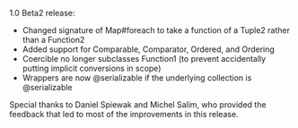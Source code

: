 1.0 Beta2 release:

* Changed signature of Map#foreach to take a function of a Tuple2 rather than a Function2
* Added support for Comparable, Comparator, Ordered, and Ordering
* Coercible no longer subclasses Function1 (to prevent accidentally putting implicit conversions in scope)
* Wrappers are now @serializable if the underlying collection is @serializable

Special thanks to Daniel Spiewak and Michel Salim, who provided the feedback that led to most of the improvements in this release.